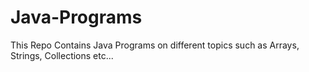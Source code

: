 # Java-Programs
This Repo Contains Java Programs on different topics such as Arrays, Strings, Collections etc...
